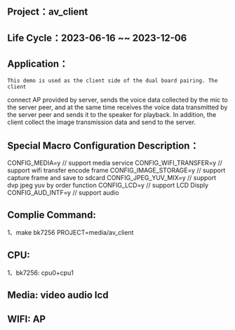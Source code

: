 ## Project：av_client

## Life Cycle：2023-06-16 ~~ 2023-12-06

## Application：
	This demo is used as the client side of the dual board pairing. The client 
connect AP provided by server, sends the voice data collected by the mic to the server peer, 
and at the same time receives the voice data transmitted by the server peer and 
sends it to the speaker for playback. In addition, the client collect the image 
transmission data and send to the server.

## Special Macro Configuration Description：
CONFIG_MEDIA=y                // support media service
CONFIG_WIFI_TRANSFER=y        // support wifi transfer encode frame
CONFIG_IMAGE_STORAGE=y        // support capture frame and save to sdcard
CONFIG_JPEG_YUV_MIX=y         // support dvp jpeg yuv by order function
CONFIG_LCD=y                  // support LCD Disply
CONFIG_AUD_INTF=y             // support audio

## Complie Command:
1、make bk7256 PROJECT=media/av_client

## CPU:
1、bk7256: cpu0+cpu1

## Media: video audio lcd

## WIFI: AP
